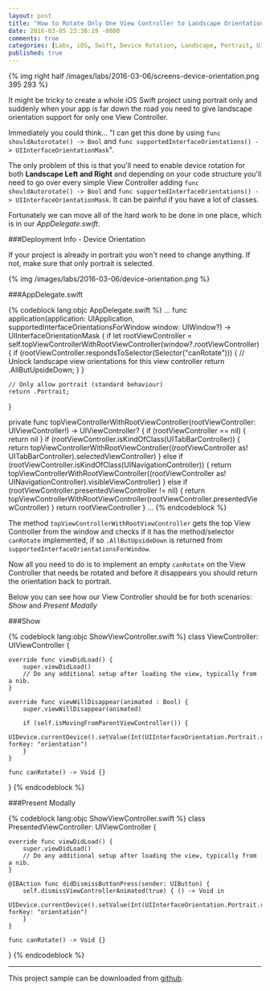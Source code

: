 ```yaml
---
layout: post
title: "How to Rotate Only One View Controller to Landscape Orientation in iOS Swift"
date: 2016-03-05 23:38:19 -0800
comments: true
categories: [Labs, iOS, Swift, Device Rotation, Landscape, Portrait, UIInterfaceOrientation]
published: true
---
```


{% img right half /images/labs/2016-03-06/screens-device-orientation.png 395 293 %}

It might be tricky to create a whole iOS Swift project using portrait only and suddenly when your app is far down the road you need to give landscape orientation support for only one View Controller.

Immediately you could think... "I can get this done by using `func shouldAutorotate() -> Bool` and `func supportedInterfaceOrientations() -> UIInterfaceOrientationMask`".

The only problem of this is that you'll need to enable device rotation for both **Landscape Left and Right** and depending on your code structure you'll need to go over every simple View Controller adding `func shouldAutorotate() -> Bool` and `func supportedInterfaceOrientations() -> UIInterfaceOrientationMask`. It can be painful if you have a lot of classes.

Fortunately we can move all of the hard work to be done in one place, which is in our *AppDelegate.swift*.

<!--more-->

###Deployment Info - Device Orientation

If your project is already in portrait you won't need to change anything. If not, make sure that only portrait is selected.

{% img /images/labs/2016-03-06/device-orientation.png %}

###AppDelegate.swift

{% codeblock lang:objc AppDelegate.swift %}
...
func application(application: UIApplication, supportedInterfaceOrientationsForWindow window: UIWindow?) -> UIInterfaceOrientationMask {
    if let rootViewController = self.topViewControllerWithRootViewController(window?.rootViewController) {
        if (rootViewController.respondsToSelector(Selector("canRotate"))) {
            // Unlock landscape view orientations for this view controller
            return .AllButUpsideDown;
        }
    }

    // Only allow portrait (standard behaviour)
    return .Portrait;
}

private func topViewControllerWithRootViewController(rootViewController: UIViewController!) -> UIViewController? {
    if (rootViewController == nil) { return nil }
    if (rootViewController.isKindOfClass(UITabBarController)) {
        return topViewControllerWithRootViewController((rootViewController as! UITabBarController).selectedViewController)
    } else if (rootViewController.isKindOfClass(UINavigationController)) {
        return topViewControllerWithRootViewController((rootViewController as! UINavigationController).visibleViewController)
    } else if (rootViewController.presentedViewController != nil) {
        return topViewControllerWithRootViewController(rootViewController.presentedViewController)
    }
    return rootViewController
}
...
{% endcodeblock %}

The method `topViewControllerWithRootViewController` gets the top View Controller from the window and checks if it has the method/selector `canRotate` implemented, if so `.AllButUpsideDown` is returned from `supportedInterfaceOrientationsForWindow`.

Now all you need to do is to implement an empty `canRotate` on the View Controller that needs be rotated and before it disappears you should return the orientation back to portrait.

Below you can see how our View Controller should be for both scenarios: *Show* and *Present Modally*

###Show

{% codeblock lang:objc ShowViewController.swift %}
class ViewController: UIViewController {

    override func viewDidLoad() {
        super.viewDidLoad()
        // Do any additional setup after loading the view, typically from a nib.
    }
    
    override func viewWillDisappear(animated : Bool) {
        super.viewWillDisappear(animated)
        
        if (self.isMovingFromParentViewController()) {
            UIDevice.currentDevice().setValue(Int(UIInterfaceOrientation.Portrait.rawValue), forKey: "orientation")
        }
    }
    
    func canRotate() -> Void {}
}
{% endcodeblock %}

###Present Modally

{% codeblock lang:objc ShowViewController.swift %}
class PresentedViewController: UIViewController {
    
    override func viewDidLoad() {
        super.viewDidLoad()
        // Do any additional setup after loading the view, typically from a nib.
    }
    
    @IBAction func didDismissButtonPress(sender: UIButton) {
        self.dismissViewControllerAnimated(true) { () -> Void in
            UIDevice.currentDevice().setValue(Int(UIInterfaceOrientation.Portrait.rawValue), forKey: "orientation")
        }
    }
    
    func canRotate() -> Void {}
}
{% endcodeblock %}

---
This project sample can be downloaded from [github][bb].

[bb]:https://github.com/jairobjunior/labs.jairobjunior.com.DeviceRotationOnlyOneViewController